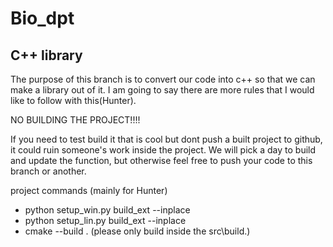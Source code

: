 # Bio_dpt

##  C++ library

The purpose of this branch is to convert our code into c++ so that we can make a library out of it.
I am going to say there are more rules that I would like to follow with this(Hunter).

NO BUILDING THE PROJECT!!!!

If you need to test build it that is cool but dont push a built project to github, it could ruin someone's work inside the project. 
We will pick a day to build and update the function, but otherwise feel free to push your code to this branch or another.




project commands (mainly for Hunter)

* python setup_win.py build_ext --inplace
* python setup_lin.py build_ext --inplace
* cmake --build . (please only build inside the src\build.)
